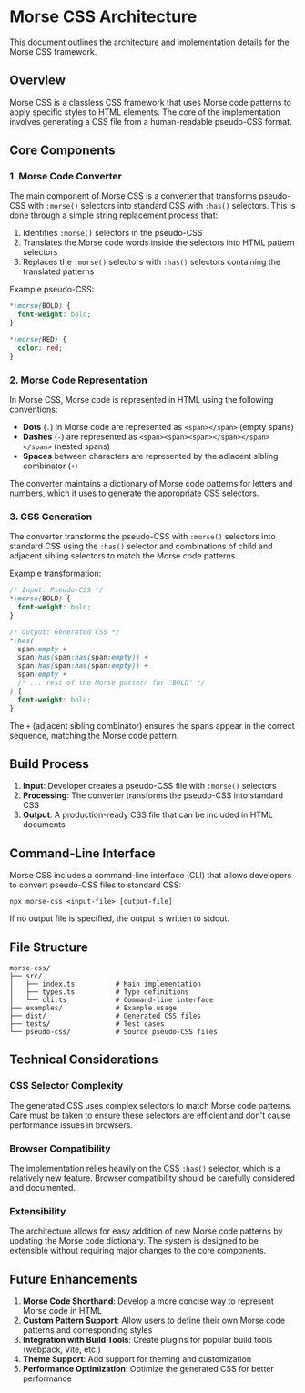 # Morse CSS Architecture

This document outlines the architecture and implementation details for the Morse CSS framework.

## Overview

Morse CSS is a classless CSS framework that uses Morse code patterns to apply specific styles to HTML elements. The core of the implementation involves generating a CSS file from a human-readable pseudo-CSS format.

## Core Components

### 1. Morse Code Converter

The main component of Morse CSS is a converter that transforms pseudo-CSS with `:morse()` selectors into standard CSS with `:has()` selectors. This is done through a simple string replacement process that:

1. Identifies `:morse()` selectors in the pseudo-CSS
2. Translates the Morse code words inside the selectors into HTML pattern selectors
3. Replaces the `:morse()` selectors with `:has()` selectors containing the translated patterns

Example pseudo-CSS:

```css
*:morse(BOLD) {
  font-weight: bold;
}

*:morse(RED) {
  color: red;
}
```

### 2. Morse Code Representation

In Morse CSS, Morse code is represented in HTML using the following conventions:

- **Dots** (`.`) in Morse code are represented as `<span></span>` (empty spans)
- **Dashes** (`-`) are represented as `<span><span><span></span></span></span>` (nested spans)
- **Spaces** between characters are represented by the adjacent sibling combinator (`+`)

The converter maintains a dictionary of Morse code patterns for letters and numbers, which it uses to generate the appropriate CSS selectors.

### 3. CSS Generation

The converter transforms the pseudo-CSS with `:morse()` selectors into standard CSS using the `:has()` selector and combinations of child and adjacent sibling selectors to match the Morse code patterns.

Example transformation:

```css
/* Input: Pseudo-CSS */
*:morse(BOLD) {
  font-weight: bold;
}

/* Output: Generated CSS */
*:has(
  span:empty + 
  span:has(span:has(span:empty)) + 
  span:has(span:has(span:empty)) + 
  span:empty + 
  /* ... rest of the Morse pattern for "BOLD" */
) {
  font-weight: bold;
}
```

The `+` (adjacent sibling combinator) ensures the spans appear in the correct sequence, matching the Morse code pattern.

## Build Process

1. **Input**: Developer creates a pseudo-CSS file with `:morse()` selectors
2. **Processing**: The converter transforms the pseudo-CSS into standard CSS
3. **Output**: A production-ready CSS file that can be included in HTML documents

## Command-Line Interface

Morse CSS includes a command-line interface (CLI) that allows developers to convert pseudo-CSS files to standard CSS:

```
npx morse-css <input-file> [output-file]
```

If no output file is specified, the output is written to stdout.

## File Structure

```
morse-css/
├── src/
│   ├── index.ts          # Main implementation
│   ├── types.ts          # Type definitions
│   └── cli.ts            # Command-line interface
├── examples/             # Example usage
├── dist/                 # Generated CSS files
├── tests/                # Test cases
└── pseudo-css/           # Source pseudo-CSS files
```

## Technical Considerations

### CSS Selector Complexity

The generated CSS uses complex selectors to match Morse code patterns. Care must be taken to ensure these selectors are efficient and don't cause performance issues in browsers.

### Browser Compatibility

The implementation relies heavily on the CSS `:has()` selector, which is a relatively new feature. Browser compatibility should be carefully considered and documented.

### Extensibility

The architecture allows for easy addition of new Morse code patterns by updating the Morse code dictionary. The system is designed to be extensible without requiring major changes to the core components.

## Future Enhancements

1. **Morse Code Shorthand**: Develop a more concise way to represent Morse code in HTML
2. **Custom Pattern Support**: Allow users to define their own Morse code patterns and corresponding styles
3. **Integration with Build Tools**: Create plugins for popular build tools (webpack, Vite, etc.)
4. **Theme Support**: Add support for theming and customization
5. **Performance Optimization**: Optimize the generated CSS for better performance
